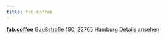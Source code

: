 ```yaml
---
title: fab.coffee
---
```

**[fab.coffee](http://4sq.com/1nlI4Ja)** Gaußstraße 190, 22765 Hamburg
[Details ansehen](http://4sq.com/1nlI4Ja)